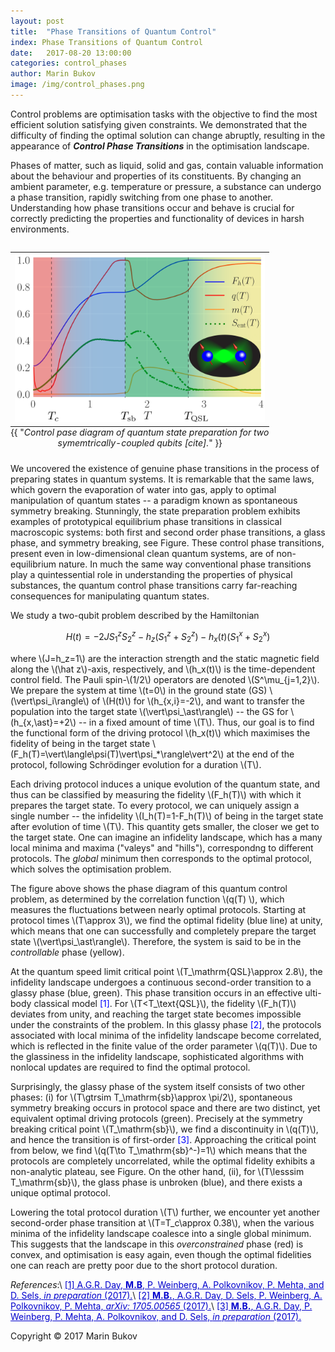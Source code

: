 ```yaml
---
layout: post
title:  "Phase Transitions of Quantum Control" 
index: Phase Transitions of Quantum Control
date:   2017-08-20 13:00:00
categories: control_phases
author: Marin Bukov
image: /img/control_phases.png
---
```

Control problems are optimisation tasks with the objective to find the most efficient solution satisfying given constraints. We demonstrated that the difficulty of finding the optimal solution can change abruptly, resulting in the appearance of ***Control Phase Transitions*** in the optimisation landscape.

Phases of matter, such as liquid, solid and gas, contain valuable information about the behaviour and properties of its constituents.
By changing an ambient parameter, e.g. temperature or pressure, a substance can undergo a phase transition, rapidly switching from one phase to another. Understanding how phase transitions occur and behave is crucial for correctly predicting the properties and functionality of devices in harsh environments.

<table class="image" align="right">
<caption align="bottom">{{ "<i>Control pase diagram of quantum state preparation for two symemtrically-coupled qubits [cite].</i>" }}</caption>
<tr><td><img src="/img/control_phasediag.png" alt="Control Phase Diagram" description="Drawing" style="width: 400px;"/></td></tr>
</table>
We uncovered the existence of genuine phase transitions in the process of preparing states in quantum systems. It is remarkable that the same laws, which govern the evaporation of water into gas, apply to optimal manipulation of quantum states -- a paradigm known as spontaneous symmetry breaking. Stunningly, the state preparation problem exhibits examples of prototypical equilibrium phase transitions in classical macroscopic systems: both first and second order phase transitions, a glass phase, and symmetry breaking, see Figure. These control phase transitions, present even in low-dimensional clean quantum systems, are of non-equilibrium nature. In much the same way conventional phase transitions play a quintessential role in understanding the properties of physical substances, the quantum control phase transitions carry far-reaching consequences for manipulating quantum states.

We study a two-qubit problem described by the Hamiltonian

$$ H(t) = -2JS^z_1S^z_2 - h_z (S_1^z + S_2^z) - h_x(t)(S_1^x + S_2^x) $$

where \\(J=h_z=1\\) are the interaction strength and the static magnetic field along the \\(\hat z\\)-axis, respectively, and \\(h_x(t)\\) is the time-dependent control field. The Pauli spin-\\(1/2\\) operators are denoted \\(S^\mu_{j=1,2}\\). We prepare the system at time \\(t=0\\) in the ground state (GS) \\(\vert\psi_i\rangle\\) of \\(H(t)\\) for \\(h_{x,i}=-2\\), and want to transfer the population into the target state 
\\(\vert\psi_\ast\rangle\\) -- the GS for \\(h_{x,\ast}=+2\\) -- in a fixed amount of time \\(T\\). Thus, our goal is to find the functional form of the driving protocol \\(h_x(t)\\) which maximises the fidelity of being in the target state \\(F_h(T)=\vert\langle\psi(T)\vert\psi_*\rangle\vert^2\\) at the end of the protocol, following Schrödinger evolution for a duration \\(T\\). 

Each driving protocol induces a unique evolution of the quantum state, and thus can be classified by measuring the fidelity \\(F_h(T)\\) with which it prepares the target state. To every protocol, we can uniquely assign a single number -- the infidelity \\(I_h(T)=1-F_h(T)\\) of being in the target state after evolution of time \\(T\\). This quantity gets smaller, the closer we get to the target state. One can imagine an infidelity landscape, which has a many local minima and maxima ("valeys" and "hills"), correspondng to different protocols. The *global* minimum then corresponds to the optimal protocol, which solves the optimisation problem.

The figure above shows the phase diagram of this quantum control problem, as determined by the correlation function \\(q(T) \\), which measures the fluctuations between nearly optimal protocols. Starting at protocol times \\(T\approx 3\\), we find the optimal fidelity (blue line) at unity, which means that one can successfully and completely prepare the target state \\(\vert\psi_\ast\rangle\\). Therefore, the system is said to be in the *controllable* phase (yellow). 

At the quantum speed limit critical point \\(T_\mathrm{QSL}\approx 2.8\\), the infidelity landscape undergoes a continuous second-order transition to a glassy phase (blue, green). This phase transition occurs in an effective ulti-body classical model <span style="color:blue">[1]</span>. For \\(T<T_\text{QSL}\\), the fidelity \\(F_h(T)\\) deviates from unity, and reaching the target state becomes impossible under the constraints of the problem. In this glassy phase <span style="color:blue">[2]</span>, the protocols associated with local minima of the infidelity landscape become correlated, which is reflected in the finite value of the order parameter \\(q(T)\\). Due to the glassiness in the infidelity landscape, sophisticated algorithms with nonlocal updates are required to find the optimal protocol.

Surprisingly, the glassy phase of the system itself consists of two other phases: (i) for \\(T\gtrsim T_\mathrm{sb}\approx \pi/2\\), spontaneous symmetry breaking occurs in protocol space and there are two distinct, yet equivalent optimal driving protocols (green). Precisely at the symmetry breaking critical point \\(T_\mathrm{sb}\\), we find a discontinuity in \\(q(T)\\), and hence the transition is of first-order <span style="color:blue">[3]</span>. Approaching the critical point from below, we find \\(q(T\to T_\mathrm{sb}^-)=1\\) which means that the protocols are completely uncorrelated, while the optimal fidelity exhibits a non-analytic plateau, see Figure. On the other hand, (ii), for \\(T\lesssim T_\mathrm{sb}\\), the glass phase is unbroken (blue), and there exists a unique optimal protocol.    

Lowering the total protocol duration \\(T\\) further, we encounter yet another second-order phase transition at \\(T=T_c\approx 0.38\\), when the various minima of the infidelity landscape coalesce into a single global minimum. This suggests that the landscape in this *overconstrained* phase (red) is convex, and optimisation is easy again, even though the optimal fidelities one can reach are pretty poor due to the short protocol duration. 

*References*:\\
<a href="" style="color: #0000cd">[1] A.G.R. Day, **M.B**, P. Weinberg, A. Polkovnikov, P. Mehta, and D. Sels, *in preparation* (2017).</a>\\
<a href="https://arxiv.org/abs/1705.00565" style="color: #0000cd">[2] **M.B.**, A.G.R. Day, D. Sels, P. Weinberg, A. Polkovnikov, P. Mehta, *arXiv: 1705.00565* (2017).</a>\\
<a href="" style="color: #0000cd">[3] **M.B.**, A.G.R. Day, P. Weinberg, P. Mehta, A. Polkovnikov, and D. Sels, *in preparation* (2017).</a>

Copyright © 2017 Marin Bukov
